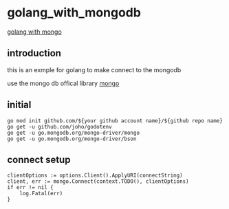 # golang_with_mongodb

[golang with mongo](https://www.mongodb.com/blog/post/quick-start-golang--mongodb--how-to-create-documents)

## introduction

this is an exmple for golang to make connect to the mongodb

use the mongo db offical library [mongo](go.mongodb.org/mongo-driver/mongo)

## initial
```script===
go mod init github.com/${your github account name}/${github repo name}
go get -u github.com/joho/godotenv
go get -u go.mongodb.org/mongo-driver/mongo
go get -u go.mongodb.org/mongo-driver/bson
```
## connect setup
```golang==
clientOptions := options.Client().ApplyURI(connectString)
client, err := mongo.Connect(context.TODO(), clientOptions)
if err != nil {
    log.Fatal(err)
}
```